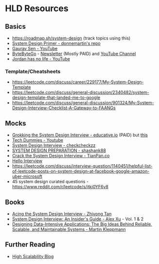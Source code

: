 # HLD Resources

## Basics
- https://roadmap.sh/system-design (track topics using this)
- [System Design Primer - donnemartin's repo](https://github.com/donnemartin/system-design-primer)
- [Gaurav Sen - YouTube](https://www.youtube.com/playlist?list=PLMCXHnjXnTnvo6alSjVkgxV-VH6EPyvoX)
- [ByteByteGo](https://bytebytego.com) - [Newsletter](https://blog.bytebytego.com) (Mostly PAID) and [YouTube Channel](https://www.youtube.com/@ByteByteGo)
- [Jordan has no life - YouTube](https://www.youtube.com/@jordanhasnolife5163)

### Template/Cheatsheets
- https://leetcode.com/discuss/career/229177/My-System-Design-Template
- https://leetcode.com/discuss/general-discussion/2340482/system-design-template-that-landed-me-to-google
- https://leetcode.com/discuss/general-discussion/901324/My-System-Design-Interview-Checklist-A-Gateway-to-FAANGs

## Mocks
- [Grokking the System Design Interview - educative.io](https://www.educative.io/courses/grokking-the-system-design-interview) (PAID) but [this](https://github.com/Satyam6623165/Grokking-the-System-Design)
- [Tech Dummies - Youtube](https://www.youtube.com/playlist?list=PLkQkbY7JNJuBoTemzQfjym0sqbOHt5fnV)
- [System Design Interview - checkcheckzz](https://github.com/checkcheckzz/system-design-interview)
- [SYSTEM DESIGN PREPARATION - shashank88](https://github.com/shashank88/system_design)
- [Crack the System Design Interview - TianPan.co](https://tianpan.co/notes/2016-02-13-crack-the-system-design-interview/)
- [Hello Interview](https://www.hellointerview.com/learn)
- https://leetcode.com/discuss/interview-question/1140451/helpful-list-of-leetcode-posts-on-system-design-at-facebook-google-amazon-uber-microsoft
- 45 system design curated questions - https://www.reddit.com/r/leetcode/s/itki0YF6v8

## Books
- [Acing the System Design Interview - Zhiyong Tan](https://g.co/kgs/1kKLZq)
- [System Design Interview: An Insider's Guide - Alex Xu](https://g.co/kgs/XYmX5h) - Vol. 1 & 2
- [Designing Data-Intensive Applications: The Big Ideas Behind Reliable, Scalable, and Maintainable Systems - Martin Kleppmann](https://g.co/kgs/Z4BEmn)

## Further Reading
- [High Scalability Blog](http://highscalability.com/all-time-favorites)
